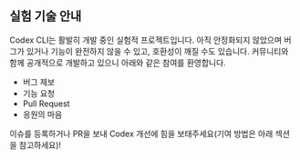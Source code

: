 ## 실험 기술 안내

Codex CLI는 활발히 개발 중인 실험적 프로젝트입니다. 아직 안정화되지 않았으며 버그가 있거나 기능이 완전하지 않을 수 있고, 호환성이 깨질 수도 있습니다. 커뮤니티와 함께 공개적으로 개발하고 있으니 아래와 같은 참여를 환영합니다.

- 버그 제보
- 기능 요청
- Pull Request
- 응원의 마음

이슈를 등록하거나 PR을 보내 Codex 개선에 힘을 보태주세요(기여 방법은 아래 섹션을 참고하세요)!

